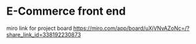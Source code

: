 # E-Commerce front end

miro link for project board
https://miro.com/app/board/uXjVNvAZoNc=/?share_link_id=338192230873
